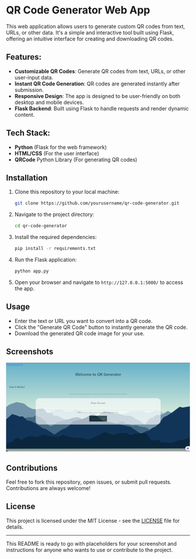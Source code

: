 # QR Code Generator Web App

This web application allows users to generate custom QR codes from text, URLs, or other data. It's a simple and interactive tool built using Flask, offering an intuitive interface for creating and downloading QR codes.

## Features:
- **Customizable QR Codes**: Generate QR codes from text, URLs, or other user-input data.
- **Instant QR Code Generation**: QR codes are generated instantly after submission.
- **Responsive Design**: The app is designed to be user-friendly on both desktop and mobile devices.
- **Flask Backend**: Built using Flask to handle requests and render dynamic content.

## Tech Stack:
- **Python** (Flask for the web framework)
- **HTML/CSS** (For the user interface)
- **QRCode** Python Library (For generating QR codes)

## Installation

1. Clone this repository to your local machine:
   ```bash
   git clone https://github.com/yourusername/qr-code-generator.git
   ```

2. Navigate to the project directory:
   ```bash
   cd qr-code-generator
   ```

3. Install the required dependencies:
   ```bash
   pip install -r requirements.txt
   ```

4. Run the Flask application:
   ```bash
   python app.py
   ```

5. Open your browser and navigate to `http://127.0.0.1:5000/` to access the app.

## Usage

- Enter the text or URL you want to convert into a QR code.
- Click the "Generate QR Code" button to instantly generate the QR code.
- Download the generated QR code image for your use.

## Screenshots

![QR_Generator](QR_Generator.png)


## Contributions

Feel free to fork this repository, open issues, or submit pull requests. Contributions are always welcome!

## License

This project is licensed under the MIT License - see the [LICENSE](LICENSE) file for details.

---

This README is ready to go with placeholders for your screenshot and instructions for anyone who wants to use or contribute to the project.
